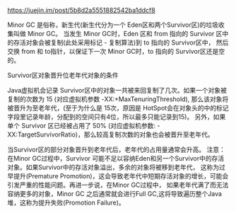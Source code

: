 https://juejin.im/post/5b8d2a5551882542ba1ddcf8

Minor GC 是俗称，新生代(新生代分为一个 Eden区和两个Survivor区)的垃圾收集叫做 Minor GC。
当发生 Minor GC时，Eden 区和 from 指向的 Survivor 区中的存活对象会被复制(此处采用标记 - 复制算法)到 to 指向的 Survivor区中，
然后交换 from 和 to指针，以保证下一次 Minor GC时，to 指向的 Survivor区还是空的。

Survivor区对象晋升位老年代对象的条件

Java虚拟机会记录 Survivor区中的对象一共被来回复制了几次。如果一个对象被复制的次数为 15 (对应虚拟机参数 -XX:+MaxTenuringThreshold),
那么该对象将被晋升为至老年代，(至于为什么是 15次，原因是 HotSpot会在对象头的中的标记字段里记录年龄，分配到的空间只有4位，所以最多只能记录到15)。
另外，如果单个 Survivor 区已经被占用了 50% (对应虚拟机参数: -XX:TargetSurvivorRatio)，那么较高复制次数的对象也会被晋升至老年代。

当Survivor区的部分对象晋升到老年代后，老年代的占用量通常会升高。
注意：
在Minor GC过程中，Survivor 可能不足以容纳Eden和另一个Survivor中的存活对象。如果Survivor中的存活对象溢出，多余的对象将被移到老年代，
这称为过早提升(Premature Promotion)，这会导致老年代中短期存活对象的增长，可能会引发严重的性能问题。再进一步说，在Minor GC过程中，
如果老年代满了而无法容纳更多的对象，Minor GC 之后通常就会进行Full GC,这将导致遍历整个Java堆，这称为提升失败(Promotion Failure)。

